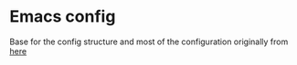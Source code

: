 # Emacs config

Base for the config structure and most of the configuration originally from [here](https://github.com/flyingmachine/emacs-for-clojure)
